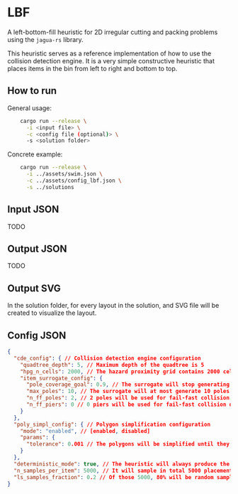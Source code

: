 # LBF
A left-bottom-fill heuristic for 2D irregular cutting and packing problems using the `jagua-rs` library.

This heuristic serves as a reference implementation of how to use the collision detection engine.
It is a very simple constructive heuristic that places items in the bin from left to right and bottom to top.

## How to run
General usage:
```bash
    cargo run --release \
      -i <input file> \
      -c <config file (optional)> \
      -s <solution folder>
```

Concrete example:
```bash
    cargo run --release \
      -i ../assets/swim.json \
      -c ../assets/config_lbf.json \
      -s ../solutions
```

## Input JSON

TODO

## Output JSON

TODO

## Output SVG

In the solution folder, for every layout in the solution, and SVG file will be created to visualize the layout.

## Config JSON

```json
{
  "cde_config": { // Collision detection engine configuration
    "quadtree_depth": 5, // Maximum depth of the quadtree is 5
    "hpg_n_cells": 2000, // The hazard proximity grid contains 2000 cells
    "item_surrogate_config": {
      "pole_coverage_goal": 0.9, // The surrogate will stop generating poles when 90% of the item is covered
      "max_poles": 10, // The surrogate will at most generate 10 poles
      "n_ff_poles": 2, // 2 poles will be used for fail-fast collision detection
      "n_ff_piers": 0 // 0 piers will be used for fail-fast collision detection
    }
  },
  "poly_simpl_config": { // Polygon simplification configuration
    "mode": "enabled", // [enabled, disabled]
    "params": {
      "tolerance": 0.001 // The polygons will be simplified until they deviate at most 0.1% from their original area.
    }
  },
  "deterministic_mode": true, // The heuristic will always produce the same solution for the same input and configuration
  "n_samples_per_item": 5000, // It will sample in total 5000 placements for each item
  "ls_samples_fraction": 0.2 // Of those 5000, 80% will be random samples, 20% will be local search samples
}
```

